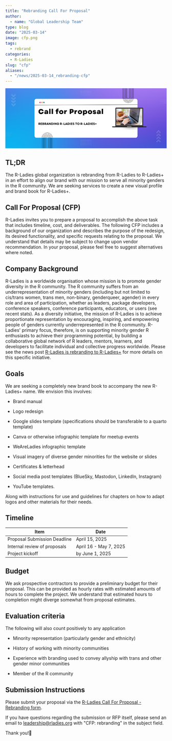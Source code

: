 ```yaml
---
title: "Rebranding Call For Proposal"
author:
  - name: "Global Leadership Team"
type: blog
date: "2025-03-14"
image: cfp.png
tags:
  - rebrand
categories:
  - R-Ladies
slug: "cfp"
aliases:
  - "/news/2025-03-14_rebranding-cfp"
---
```


![Colors fade blue to violet left to right with white box in the middle that says Call for Proposal Rebranding R-Ladies to R-Ladies+; image of laptop adjacent.](cfp.png)

## TL;DR

The R-Ladies global organization is rebranding from R-Ladies to R-Ladies+ in an effort to align our brand with our mission to serve all minority genders in the R community.
We are seeking services to create a new visual profile and brand book for R-Ladies+.

## Call For Proposal (CFP)

R-Ladies invites you to prepare a proposal to accomplish the above task that includes timeline, cost, and deliverables.
The following CFP includes a background of our organization and describes the purpose of the redesign, its desired functionality, and specific requests relating to the proposal.
We understand that details may be subject to change upon vendor recommendation.
In your proposal, please feel free to suggest alternatives where noted.

## Company Background

R-Ladies is a worldwide organisation whose mission is to promote gender diversity in the R community.
The R community suffers from an underrepresentation of minority genders (including but not limited to cis/trans women, trans men, non-binary, genderqueer, agender) in every role and area of participation, whether as leaders, package developers, conference speakers, conference participants, educators, or users (see recent stats).
As a diversity initiative, the mission of R-Ladies is to achieve proportionate representation by encouraging, inspiring, and empowering people of genders currently underrepresented in the R community.
R-Ladies' primary focus, therefore, is on supporting minority gender R enthusiasts to achieve their programming potential, by building a collaborative global network of R leaders, mentors, learners, and developers to facilitate individual and collective progress worldwide.
Please see the news post [R-Ladies is rebranding to R-Ladies+](https://rladies.org/news/rebranding-rladies/) for more details on this specific initiative.

## Goals

We are seeking a completely new brand book to accompany the new R-Ladies+ name.
We envision this involves:

- Brand manual

- Logo redesign

- Google slides template (specifications should be transferable to a quarto template)

- Canva or otherwise infographic template for meetup events

- WeAreLadies infographic template

- Visual imagery of diverse gender minorities for the website or slides

- Certificates & letterhead

- Social media post templates (BlueSky, Mastodon, LinkedIn, Instagram)

- YouTube templates.

Along with instructions for use and guidelines for chapters on how to adapt logos and other materials for their needs.

## Timeline

| Item                         | Date                   |
| ---------------------------- | ---------------------- |
| Proposal Submission Deadline | April 15, 2025         |
| Internal review of proposals | April 16 - May 7, 2025 |
| Project kickoff              | by June 1, 2025        |

## Budget

We ask prospective contractors to provide a preliminary budget for their proposal.
This can be provided as hourly rates with estimated amounts of hours to complete the project.
We understand that estimated hours to completion might diverge somewhat from proposal estimates.

## Evaluation criteria

The following will also count positively to any application

- Minority representation (particularly gender and ethnicity)

- History of working with minority communities

- Experience with branding used to convey allyship with trans and other gender minor communities

- Member of the R community

## Submission Instructions

Please submit your proposal via the [R-Ladies Call For Proposal - Rebranding form](https://airtable.com/apphrsts5IruOEGJo/pagmZISNXBiAfDfpC/form).

If you have questions regarding the submission or RFP itself, please send an email to [leadership\@rladies.org](mailto:leadership@rladies.org) with "CFP: rebranding" in the subject field.

Thank you!💜

